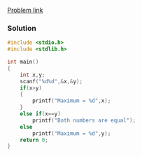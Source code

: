 [Problem link](https://codeforwin.org/c-programming/c-program-to-find-maximum-between-two-numbers)
### Solution
```C
#include <stdio.h>
#include <stdlib.h>

int main()
{
    int x,y;
    scanf("%d%d",&x,&y);
    if(x>y)
    {
        printf("Maximum = %d",x);
    }
    else if(x==y)
        printf("Both numbers are equal");
    else
        printf("Maximum = %d",y);
    return 0;
}

```

